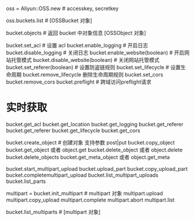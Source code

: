 


oss = Aliyun::OSS.new # accesskey, secretkey

oss.buckets.list  # [OSSBucket 对象]

bucket.objects # 返回 bucket 中对象信息 [OSSObject 对象]

bucket.set_acl # 设置 acl
bucket.enable_logging # 开启日志
bucket.disable_logging # 关闭日志
bucket.enable_website(boolean) # 开启网站托管模式
bucket.disable_website(boolean) # 关闭网站托管模式
bucket.set_referer(boolean) # 设置防盗链规则
bucket.set_lifecycle  # 设置生命周期
bucket.remove_lifecycle 删除生命周期规则
bucket.set_cors
bucket.remove_cors
bucket.preflight # 跨域访问preflight请求

# 实时获取
bucket.get_acl
bucket.get_location
bucket.get_logging
bucket.get_referer
bucket.get_referer
bucket.get_lifecycle
bucket.get_cors

bucket.create_object # 创建对象 支持参数 post|put
bucket.copy_object
bucket.get_object 或者 object.get
bucket.delete_object  或者 object.delete
bucket.delete_objects
bucket.get_meta_object 或者 object.get_meta

bucket.start_multipart_upload
bucket.upload_part
bucket.copy_upload_part
bucket.completemultipart_upload
bucket.list_multipart_uploads
bucket.list_parts

multipart = bucket.init_multipart # multipart 对象
multipart.upload
multipart.copy_upload
multipart.complete
multipart.abort
multipart.list

bucket.list_multiparts # [multipart 对象]

